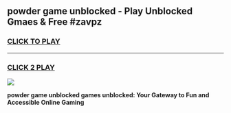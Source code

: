 
## powder game unblocked - Play Unblocked Gmaes & Free #zavpz
<h3>
<a href="https://news.freeplayer.one?title=powder_game_unblocked&ref=24F">CLICK TO PLAY</a></h3>
<hr>

<h3>
<a href="https://news.freeplayer.one?title=powder_game_unblocked&ref=24F">CLICK 2 PLAY</a>
  
</h3>

<a href="https://news.freeplayer.one?title=powder_game_unblocked&ref=24F/"><img src="https://clearcache.store/games.png"></a>


**powder game unblocked games unblocked: Your Gateway to Fun and Accessible Online Gaming**
